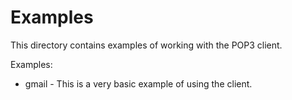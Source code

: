 Examples
========

This directory contains examples of working with the POP3 client.

Examples:
  * gmail - This is a very basic example of using the client.
